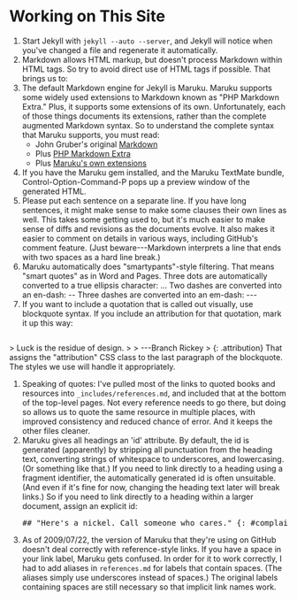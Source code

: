 # Working on This Site

1. Start Jekyll with `jekyll --auto --server`, and Jekyll will notice
   when you've changed a file and regenerate it automatically.
1. Markdown allows HTML markup, but doesn't process Markdown within HTML tags.
   So try to avoid direct use of HTML tags if possible.
   That brings us to:
1. The default Markdown engine for Jekyll is Maruku.
   Maruku supports some widely used extensions to Markdown known as "PHP Markdown Extra."
   Plus, it supports some extensions of its own.
   Unfortunately, each of those things documents its extensions,
   rather than the complete augmented Markdown syntax.
   So to understand the complete syntax that Maruku supports, you must read:
   * John Gruber's original [Markdown](http://daringfireball.net/projects/markdown/syntax)
   * Plus [PHP Markdown Extra](http://michelf.com/projects/php-markdown/extra/)
   * Plus [Maruku's own extensions](http://maruku.rubyforge.org/maruku.html) 
1. If you have the Maruku gem installed, and the Maruku TextMate bundle,
   Control-Option-Command-P pops up a preview window of the generated HTML.
1. Please put each sentence on a separate line.
   If you have long sentences, it might make sense to make some clauses their own lines as well.
   This takes some getting used to,
   but it's much easier to make sense of diffs and revisions as the documents evolve.
   It also makes it easier to comment on details in various ways, including GitHub's comment feature.
   (Just beware---Markdown interprets a line that ends with two spaces as a hard line break.)
1. Maruku automatically does "smartypants"-style filtering.
   That means "smart quotes" as in Word and Pages.
   Three dots are automatically converted to a true ellipsis character: ...
   Two dashes are converted into an en-dash: --
   Three dashes are converted into an em-dash: ---
1. If you want to include a quotation that is called out visually, use blockquote syntax.
   If you include an attribution for that quotation, mark it up this way:
   <pre>
&gt; Luck is the residue of design.
&gt; 
&gt; ---Branch Rickey
&gt; {: .attribution}
</pre>
   That assigns the "attribution" CSS class to the last paragraph of the blockquote.
   The styles we use will handle it appropriately.
1. Speaking of quotes: I've pulled most of the links to quoted books and resources into
   `_includes/references.md`, and included that at the bottom of the top-level pages.
   Not every reference needs to go there, but doing so allows us to quote the same resource
   in multiple places, with improved consistency and reduced chance of error.
   And it keeps the other files cleaner.
1. Maruku gives all headings an 'id' attribute.
   By default, the id is generated (apparently) by stripping all punctuation from the heading text,
   converting strings of whitespace to underscores, and lowercasing.
   (Or something like that.)
   If you need to link directly to a heading using a fragment identifier,
   the automatically generated id is often unsuitable.
   (And even if it's fine for now, changing the heading text later will break links.)
   So if you need to link directly to a heading within a larger document, assign an explicit id:
   <pre>## "Here's a nickel. Call someone who cares." {: #complaints}</pre>
1. As of 2009/07/22, the version of Maruku that they're using on GitHub doesn't deal correctly
   with reference-style links.
   If you have a space in your link label, Maruku gets confused.
   In order for it to work correctly, I had to add aliases in `references.md`
   for labels that contain spaces.
   (The aliases simply use underscores instead of spaces.)
   The original labels containing spaces are still necessary so that implicit link names work.